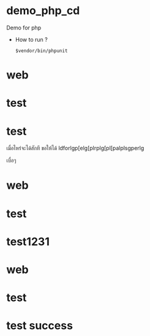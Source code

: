 demo_php_cd
===========

Demo for php


* How to run ?

  ```
  $vendor/bin/phpunit
  ```
# web
# test
# test
เมื่อไหร่จะได้สักที
ขอให้ได้
ldforlgp[elg[plrplg[pl[palplsgperlg


เบื่อๆ


# web
# test
# test1231


# web
# test
# test success
